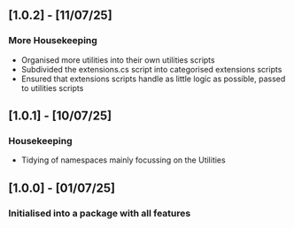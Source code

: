## [1.0.2] - [11/07/25]
### More Housekeeping
* Organised more utilities into their own utilities scripts
* Subdivided the extensions.cs script into categorised extensions scripts
* Ensured that extensions scripts handle as little logic as possible, passed to utilities scripts

## [1.0.1] - [10/07/25]
### Housekeeping
* Tidying of namespaces mainly focussing on the Utilities

## [1.0.0] - [01/07/25]
### Initialised into a package with all features